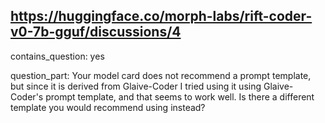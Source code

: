 ## https://huggingface.co/morph-labs/rift-coder-v0-7b-gguf/discussions/4

contains_question: yes

question_part: Your model card does not recommend a prompt template, but since it is derived from Glaive-Coder I tried using it using Glaive-Coder's prompt template, and that seems to work well.  Is there a different template you would recommend using instead?
